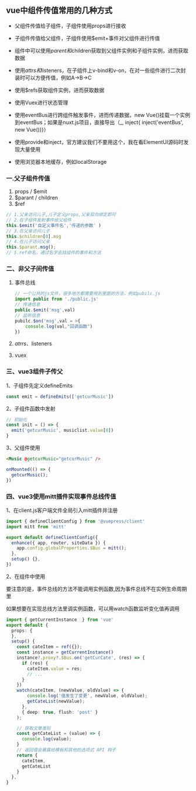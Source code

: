 ## vue中组件传值常用的几种方式

- 父组件传值给子组件，子组件使用props进行接收

- 子组件传值给父组件，子组件使用$emit+事件对父组件进行传值

- 组件中可以使用$parent和$children获取到父组件实例和子组件实例，进而获取数据

- 使用$attrs和$listeners，在子组件上v-bind和v-on，在对一些组件进行二次封装时可以方便传值，例如A->B->C

- 使用$refs获取组件实例，进而获取数据

- 使用Vuex进行状态管理

- 使用eventBus进行跨组件触发事件，进而传递数据，new Vue()挂载一个实例到eventBus；如果是nuxt.js项目，直接导出（_, inject{  inject('eventBus', new Vue())}）

- 使用provide和inject，官方建议我们不要用这个，我在看ElementUI源码时发现大量使用

- 使用浏览器本地缓存，例如localStorage



### 一.父子组件传值

1. props / $emit
2. $parant / children
3. $ref

```js
// 1.父亲访问儿子,儿子定义props,父亲双向绑定即可
// 2.在子组件发射事件给父组件
this.$emit('自定义事件名','传递的参数' )
// 3.在父亲访问儿子
this.$children[0].msg
// 4.在儿子访问父亲
this.$parant.msg();
// 5.ref命名，通过名字去找组件的事件和方法
```



### 二、非父子间传值

1. 事件总线

   ```js
   // 一个公共的js文件，很多地方都需要用到里面的方法，例如pubilc.js
   import public from './public.js'
   // 传递信息
   public.$emit('msg',val)
   // 监听信息
   pubilc.$on('msg',val = >{
       console.log(val,"回调函数")
   })
   
   ```

   

2. $atrrs 、$listeners

3. vuex

### 三、vue3组件子传父
1、子组件先定义defineEmits
```ts
const emit = defineEmits(['getcurMusic'])
```

2、子组件函数中发射
```ts
// 初始化
const init = () => {
  emit('getcurMusic', musiclist.value[0])
}
```
3、父组件使用
```html
<Music @getcurMusic="getcurMusic" />
```
```ts
onMounted(() => {
  getcurMusic();
})
```

### 四、vue3使用mitt插件实现事件总线传值
1、在client.js客户端文件全局引入mitt插件并注册
```ts
import { defineClientConfig } from '@vuepress/client'
import mitt from 'mitt'

export default defineClientConfig({
  enhance({ app, router, siteData }) {
    app.config.globalProperties.$Bus = mitt();
  },
  setup() {},
})
```

2、在组件中使用

要注意的是，事件总线的方法不能调用实例函数,因为事件总线不在实例生命周期里

如果想要在实现总线方法里调实例函数，可以用watch函数监听变化值再调用

```ts
import { getCurrentInstance  } from 'vue'
export default {
  props: {
  },
  setup() {
    const cateItem = ref({});
    const instance = getCurrentInstance()
    instance?.proxy?.$Bus.on('getCurCate', (res) => {
      if (res) {
        cateItem.value = res;
        // ...
      }
    })
    watch(cateItem, (newValue, oldValue) => {
        console.log('值发生了变更', newValue, oldValue);
        getCateList(newValue);
      },
      { deep: true, flush: 'post' }
    );

    // 获取文章类别
    const getCateList = (value) => {
      console.log(value);
    }
    // 返回值会暴露给模板和其他的选项式 API 钩子
    return {
      cateItem,
      getCateList
    }
  },
}
```

<ClientOnly>
  <Valine></Valine>
</ClientOnly>
